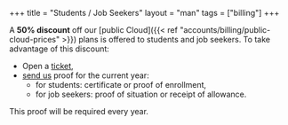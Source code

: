 +++
title = "Students / Job Seekers"
layout = "man"
tags = ["billing"]
+++

A **50% discount** off our [public Cloud]({{< ref "accounts/billing/public-cloud-prices" >}}) plans is offered to students and job seekers. To take advantage of this discount:

- Open a [ticket](https://admin.alwaysdata.com/support/add/),
- [send us](mailto:contact@alwaysdata.com) proof for the current year:
    - for students: certificate or proof of enrollment,
    - for job seekers: proof of situation or receipt of allowance.

This proof will be required every year.
